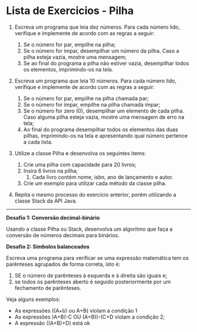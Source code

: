 # Lista de Exercicios - Pilha

1. Escreva um programa que leia dez números. Para cada número lido, verifique e implemente de acordo com as regras a seguir:

    1. Se o número for par, empilhe na pilha;
    2. Se o número for ímpar, desempilhar um número da pilha. Caso a pilha esteja vazia, mostre uma mensagem;
    3. Se ao final do programa a pilha não estiver vazia, desempilhar todos os elementos, imprimindo-os na tela.

2. Escreva um programa que leia 10 números. Para cada número lido, verifique e implemente de acordo com as regras a seguir:

    1. Se o número for par, empilhe na pilha chamada par;
    2. Se o número for ímpar, empilhe na pilha chamada ímpar;
    3. Se o número for zero (0), desempilhar um elemento de cada pilha. Caso alguma pilha esteja vazia, mostre uma mensagem de erro na tela;
    4. Ao final do programa desempilhar todos os elementos das duas pilhas, imprimindo-os na tela e apresentando qual número pertence a cada lista.

3. Utilize a classe Pilha e desenvolva os seguintes items:

    1. Crie uma pilha com capacidade para 20 livros;
    2. Insira 6 livros na pilha;
        1. Cada livro contém nome, isbn, ano de lançamento e autor.
    3. Crie um exemplo para utilizar cada método da classe pilha.

4. Repita o mesmo processo do exercício anterior, porém utilizando a classe Stack da API Java.

---

**Desafio 1: Conversão decimal-binário**

Usando a classe Pilha ou Stack, desenvolva um algoritmo que faça a conversão de números decimais para binários.

**Desafio 2: Símbolos balanceados**

Escreva uma programa para verificar se uma expressão matemática tem os parênteses agrupados de forma correta, isto é:

1. SE o número de parênteses à esquerda e à direita são iguais e;
2. se todos os parênteses aberto é seguido posteriormente por um fechamento de parênteses.

Veja alguns exemplos:

-   As expressões ((A+b) ou A+B( violam a condição 1
-   As expressões )A+B(-C OU (A+B))-(C+D violam a condição 2;
-   A expressão ((A+B)+D) está ok
